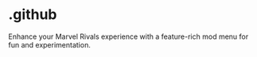 # .github
Enhance your Marvel Rivals experience with a feature-rich mod menu for fun and experimentation.
